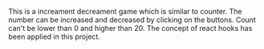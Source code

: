 This is a increament decreament game which is similar to counter. The number can be increased and decreased by clicking on the buttons. Count can't be lower than 0 and higher than 20. The concept of react hooks has been applied in this project.
